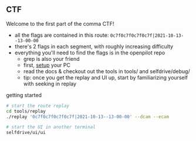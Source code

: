 ## CTF
Welcome to the first part of the comma CTF!

* all the flags are contained in this route: `0c7f0c7f0c7f0c7f|2021-10-13--13-00-00`
* there's 2 flags in each segment, with roughly increasing difficulty
* everything you'll need to find the flags is in the openpilot repo
  * grep is also your friend
  * first, [setup](https://github.com/commaai/openpilot/tree/master/tools#setup-your-pc) your PC
  * read the docs & checkout out the tools in tools/ and selfdrive/debug/
  * tip: once you get the replay and UI up, start by familiarizing yourself with seeking in replay

getting started
```bash
# start the route replay
cd tools/replay
./replay '0c7f0c7f0c7f0c7f|2021-10-13--13-00-00' --dcam --ecam

# start the UI in another terminal
selfdrive/ui/ui
```
